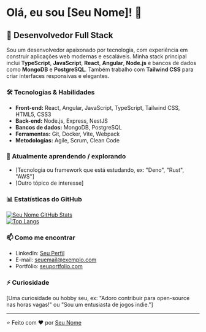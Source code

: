 # Olá, eu sou [Seu Nome]! 👋

## 🚀 Desenvolvedor Full Stack

Sou um desenvolvedor apaixonado por tecnologia, com experiência em construir aplicações web modernas e escaláveis. Minha stack principal inclui **TypeScript**, **JavaScript**, **React**, **Angular**, **Node.js** e bancos de dados como **MongoDB** e **PostgreSQL**. Também trabalho com **Tailwind CSS** para criar interfaces responsivas e elegantes.

### 🛠️ Tecnologias & Habilidades

- **Front-end:** React, Angular, JavaScript, TypeScript, Tailwind CSS, HTML5, CSS3  
- **Back-end:** Node.js, Express, NestJS  
- **Bancos de dados:** MongoDB, PostgreSQL  
- **Ferramentas:** Git, Docker, Vite, Webpack  
- **Metodologias:** Agile, Scrum, Clean Code  

### 🌱 Atualmente aprendendo / explorando

- [Tecnologia ou framework que está estudando, ex: "Deno", "Rust", "AWS"]  
- [Outro tópico de interesse]  

### 📊 Estatísticas do GitHub

[![Seu Nome GitHub Stats](https://github-readme-stats.vercel.app/api?username=seuusername&show_icons=true&theme=dracula)](https://github.com/seuusername)  
[![Top Langs](https://github-readme-stats.vercel.app/api/top-langs/?username=seuusername&layout=compact&theme=dracula)](https://github.com/seuusername)  

### 📫 Como me encontrar

- LinkedIn: [Seu Perfil](https://www.linkedin.com/in/seu-linkedin/)  
- E-mail: seuemail@exemplo.com  
- Portfólio: [seuportfolio.com](https://seuportfolio.com)  

### ⚡ Curiosidade

[Uma curiosidade ou hobby seu, ex: "Adoro contribuir para open-source nas horas vagas!" ou "Sou um entusiasta de jogos indie."]  

---

⭐️ Feito com ❤️ por [Seu Nome](https://github.com/seuusername)  
